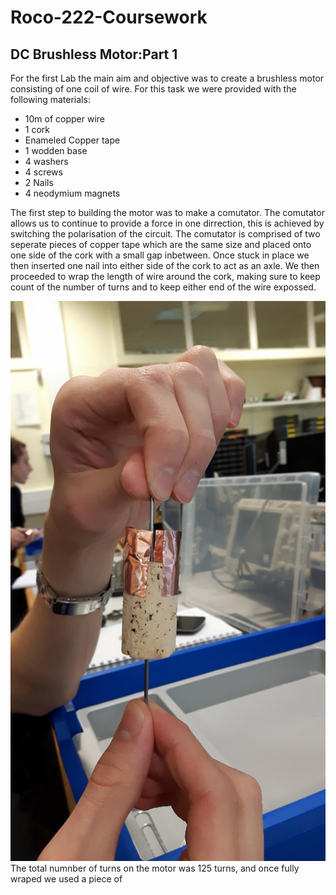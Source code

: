 # Roco-222-Coursework

## DC Brushless Motor:Part 1

For the first Lab the main aim and objective was to create a brushless motor consisting of one coil of wire. For this task we were provided with the following materials:
- 10m of copper wire 
- 1 cork 
- Enameled Copper tape
- 1 wodden base 
- 4 washers 
- 4 screws
- 2 Nails
- 4 neodymium magnets

The first step to building the motor was to make a comutator. The comutator allows us to continue to provide a force in one dirrection, this is achieved by switching the polarisation of the circuit. The comutator is comprised of two seperate pieces of copper tape which are the same size and placed onto one side of the cork with a small gap inbetween. Once stuck in place we then inserted one nail into either side of the cork to act as an axle. We then proceeded to wrap the length of wire around the cork, making sure to keep count of the number of turns and to keep either end of the wire expossed.

![Comutator](https://github.com/bwickenden/Roco-222-Coursework/blob/master/Motor%201.jpg)
The total numnber of turns on the motor was 125 turns, and once fully wraped we used a piece of  

